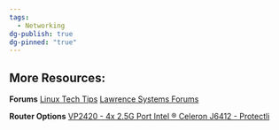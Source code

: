 ```yaml
---
tags:
  - Networking
dg-publish: true
dg-pinned: "true"
---
```

More Resources: 
- 
**Forums**
[Linux Tech Tips](https://linustechtips.com/)
[Lawrence Systems Forums](https://forums.lawrencesystems.com/)

**Router Options**
[VP2420 - 4x 2.5G Port Intel ® Celeron J6412 - Protectli](https://protectli.com/product/vp2420/)
